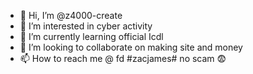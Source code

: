 - 👋 Hi, I’m @z4000-create
- 👀 I’m interested in cyber activity 
- 🌱 I’m currently learning official Icdl
- 💞️ I’m looking to collaborate on making site and money
- 📫 How to reach me @ fd #zacjames# no scam 😨
<!---
z4000-create/z4000-create is a ✨ special ✨ repository because its `README.md` (this file) appears on your GitHub profile.
You can click the Preview link to take a look at your changes.
--->


